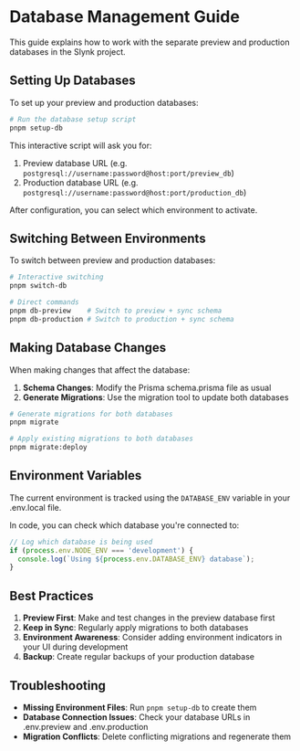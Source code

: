 # Database Management Guide

This guide explains how to work with the separate preview and production databases in the Slynk project.

## Setting Up Databases

To set up your preview and production databases:

```bash
# Run the database setup script
pnpm setup-db
```

This interactive script will ask you for:
1. Preview database URL (e.g. `postgresql://username:password@host:port/preview_db`)
2. Production database URL (e.g. `postgresql://username:password@host:port/production_db`)

After configuration, you can select which environment to activate.

## Switching Between Environments

To switch between preview and production databases:

```bash
# Interactive switching
pnpm switch-db

# Direct commands
pnpm db-preview    # Switch to preview + sync schema
pnpm db-production # Switch to production + sync schema
```

## Making Database Changes

When making changes that affect the database:

1. **Schema Changes**: Modify the Prisma schema.prisma file as usual
2. **Generate Migrations**: Use the migration tool to update both databases

```bash
# Generate migrations for both databases
pnpm migrate

# Apply existing migrations to both databases
pnpm migrate:deploy
```

## Environment Variables

The current environment is tracked using the `DATABASE_ENV` variable in your .env.local file.

In code, you can check which database you're connected to:

```typescript
// Log which database is being used
if (process.env.NODE_ENV === 'development') {
  console.log(`Using ${process.env.DATABASE_ENV} database`);
}
```

## Best Practices

1. **Preview First**: Make and test changes in the preview database first
2. **Keep in Sync**: Regularly apply migrations to both databases
3. **Environment Awareness**: Consider adding environment indicators in your UI during development
4. **Backup**: Create regular backups of your production database

## Troubleshooting

- **Missing Environment Files**: Run `pnpm setup-db` to create them
- **Database Connection Issues**: Check your database URLs in .env.preview and .env.production
- **Migration Conflicts**: Delete conflicting migrations and regenerate them 